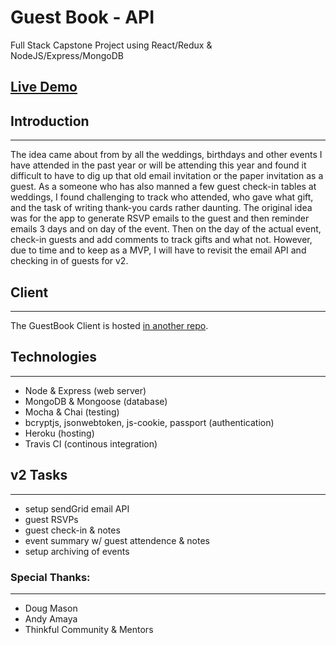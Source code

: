 # Guest Book - API

Full Stack Capstone Project using React/Redux & NodeJS/Express/MongoDB

## [Live Demo](https://guestbook.netlify.com)

## Introduction
---

The idea came about from by all the weddings, birthdays and other events I have attended in the past year or will be attending this year and found it difficult to have to dig up that old email invitation or the paper invitation as a guest. As a someone who has also manned a few guest check-in tables at weddings, I found challenging to track who attended, who gave what gift, and the task of writing thank-you cards rather daunting. The original idea was for the app to generate RSVP emails to the guest and then reminder emails 3 days and on day of the event. Then on the day of the actual event, check-in guests and add comments to track gifts and what not. However, due to time and to keep as a MVP, I will have to revisit the email API and checking in of guests for v2. 

## Client
---
The GuestBook Client is hosted [in another repo](https://github.com/codeannie/guestbook-client).  

## Technologies 
---
* Node & Express (web server)
* MongoDB & Mongoose (database)
* Mocha & Chai (testing)
* bcryptjs, jsonwebtoken, js-cookie, passport (authentication)
* Heroku (hosting)
* Travis CI (continous integration)

## v2 Tasks
---
* setup sendGrid email API
* guest RSVPs
* guest check-in & notes
* event summary w/ guest attendence & notes
* setup archiving of events 
### Special Thanks:
---
* Doug Mason
* Andy Amaya
* Thinkful Community & Mentors 